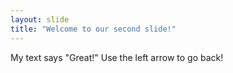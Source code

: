 ```yaml
---
layout: slide
title: "Welcome to our second slide!"
---
```

My text says "Great!"
Use the left arrow to go back!
